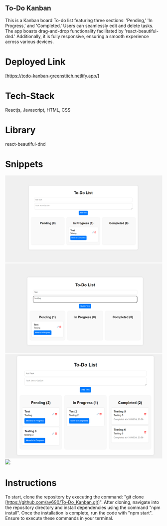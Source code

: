 ## To-Do Kanban

This is a Kanban board To-do list featuring three sections: 'Pending,' 'In Progress,' and 'Completed.' Users can seamlessly edit and delete tasks. The app boasts drag-and-drop functionality facilitated by 'react-beautiful-dnd.' Additionally, it is fully responsive, ensuring a smooth experience across various devices.

# Deployed Link

[https://todo-kanban-greenstitch.netlify.app/]

# Tech-Stack

Reactjs, Javascript, HTML, CSS

# Library

react-beautiful-dnd

# Snippets

<img src="/src/assets/todo1.png" />

<img src="/src/assets/todo2.png" />

<img src="/src/assets/todo3.png" />

<img src="/src/assets/todo4.png" />

# Instructions

To start, clone the repository by executing the command: "git clone [https://github.com/ay690/To-Do_Kanban.git]". After cloning, navigate into the repository directory and install dependencies using the command "npm install". Once the installation is complete, run the code with "npm start". Ensure to execute these commands in your terminal.
